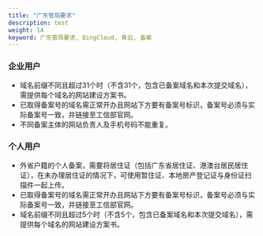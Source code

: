 ```yaml
---
title: "广东管局要求"
description: test
weight: 14
keyword: 广东管局要求, QingCloud, 青云, 备案
---
```




### 企业用户

- 域名前缀不同且超过31个时（不含31个，包含已备案域名和本次提交域名），需提供每个域名的网站建设方案书。
- 已取得备案号的域名需正常开办且网站下方要有备案号标识，备案号必须与实际备案号一致，并链接至工信部官网。
- 不同备案主体的网站负责人及手机号码不能重复。

### 个人用户

- 外省户籍的个人备案，需要将居住证（包括广东省居住证、港澳台居民居住证），在未办理居住证的情况下，可使用暂住证、本地房产登记证与身份证扫描件一起上传。
- 已取得备案号的域名需正常开办且网站下方要有备案号标识，备案号必须与实际备案号一致，并链接至工信部官网。
- 域名前缀不同且超过5个时（不含5个，包含已备案域名和本次提交域名），需提供每个域名的网站建设方案书。  
